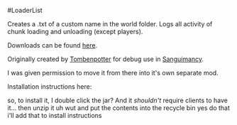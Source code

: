 #LoaderList

Creates a .txt of a custom name in the world folder. Logs all activity of chunk loading and unloading (except players).

Downloads can be found [here](http://tehnut.info/jenkins/).

Originally created by [Tombenpotter](https://github.com/Tombenpotter/) for debug use in [Sanguimancy](https://github.com/Tombenpotter/Sanguimancy).

I was given permission to move it from there into it's own separate mod. 

Installation instructions here:

<BBoldt> so, to install it, I double click the jar?
<TehNut> And it *shouldn't* require clients to have it...
<BBoldt> then unzip it
<TehNut> uh
<TehNut> wut
<BBoldt> and put the contents into the recycle bin
<TehNut> yes
<TehNut> do that
<TehNut> i'll add that to install instructions
